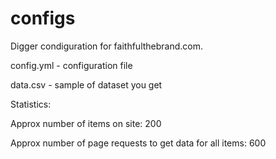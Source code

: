 # configs
Digger condiguration for faithfulthebrand.com.

config.yml - configuration file

data.csv - sample of dataset you get

Statistics:

Approx number of items on site: 200

Approx number of page requests to get data for all items: 600
